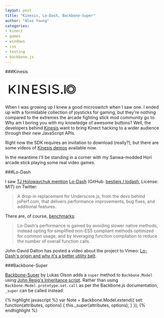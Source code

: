 ```yaml
---
layout: post
title: "Kinesis, Lo-Dash, Backbone-Super"
author: "Alex Young"
categories: 
- kinect
- games
- windows
- css
- testing
- backbone.js
---
```


###Kinesis

![Kinesis](/images/posts/kinesis.png)

When I was growing up I knew a good microswitch when I saw one.  I ended up with a formidable collection of joysticks for gaming, but they're nothing compared to the extremes the arcade fighting stick mod community go to.  Why am I boring you with my knowledge of awesome buttons?  Well, the developers behind [Kinesis](http://kinesis.io/) want to bring Kinect hacking to a wider audience through their new JavaScript APIs.

Right now the SDK requires an invitation to download (really?), but there are some videos of [Kinesis demos](http://kinesis.io/demos) available now.

In the meantime I'll be standing in a corner with my Sanwa-modded Hori arcade stick playing some real video games.

###Lo-Dash

I saw [TJ Holowaychuk mention](https://twitter.com/tjholowaychuk/status/223428178708934657) [Lo-Dash](http://lodash.com/) (GitHub: [bestiejs / lodash](https://github.com/bestiejs/lodash), License: _MIT_) on Twitter:

> A drop-in replacement for Underscore.js, from the devs behind jsPerf.com, that delivers performance improvements, bug fixes, and additional features.

There are, of course, [benchmarks](http://lodash.com/benchmarks):

> Lo-Dash's performance is gained by avoiding slower native methods, instead opting for simplified non-ES5 compliant methods optimized for common usage, and by leveraging function compilation to reduce the number of overall function calls.

John-David Dalton has posted a video about the project to Vimeo: [Lo-Dash's origin and why it's a better utility belt](http://vimeo.com/44154600).

###Backbone-Super

[Backbone-Super](https://github.com/lukasolson/Backbone-Super) by Lukas Olson adds a `super` method to `Backbone.Model` using [John Resig's Inheritance script](http://ejohn.org/blog/simple-javascript-inheritance/).  Rather than using `Backbone.Model.prototype.set.call` as per the Backbone.js documentation, `_super` can be called instead:

{% highlight javascript %}
var Note = Backbone.Model.extend({
  set: function(attributes, options) {
    this._super(attributes, options);
  }
});
{% endhighlight %}
